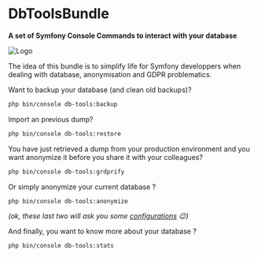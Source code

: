# DbToolsBundle
**A set of Symfony Console Commands to interact with your database**

![Logo](../images/logo.svg)

The idea of this bundle is to simplify life for Symfony developpers when dealing with database,
anonymisation and GDPR problematics.

Want to backup your database (and clean old backups)?

```sh
php bin/console db-tools:backup
```

Import an previous dump?

```sh
php bin/console db-tools:restore
```

You have just retrieved a dump from your production environment and you want
anonymize it before you share it with your colleagues?

```sh
php bin/console db-tools:grdprify
```

Or simply anonymize your current database ?

```sh
php bin/console db-tools:anonymize
```

*(ok, these last two will ask you some [configurations](/anonymization/general-concepts) :wink:)*

And finally, you want to know more about your database ?

```sh
php bin/console db-tools:stats
```